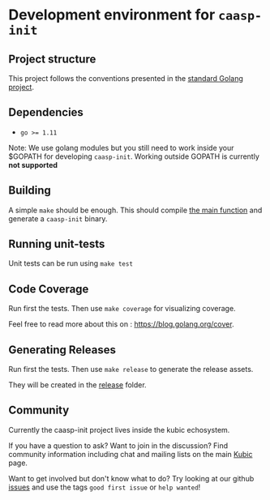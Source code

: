 # Development environment for `caasp-init`

## Project structure

This project follows the conventions presented in the [standard Golang
project](https://github.com/golang-standards/project-layout).

## Dependencies

* `go >= 1.11`

Note: 
We use golang modules but you still need to work inside your $GOPATH for developing `caasp-init`.
Working outside GOPATH is currently **not supported**

## Building

A simple `make` should be enough. This should compile [the main
function](cmd/root.go) and generate a `caasp-init` binary.

## Running unit-tests

Unit tests can be run using `make test`

## Code Coverage

Run first the tests. Then use `make coverage` for visualizing coverage.

Feel free to read more about this on : https://blog.golang.org/cover.

## Generating Releases

Run first the tests. Then use `make release` to generate the release assets.

They will be created in the [release](release/) folder.

## Community

Currently the caasp-init project lives inside the kubic echosystem.

If you have a question to ask? Want to join in the discussion? Find community information including chat and mailing lists on the main [Kubic](https://en.opensuse.org/Portal:Kubic) page.

Want to get involved but don't know what to do? Try looking at our github [issues](https://github.com/kubic-project/caasp-init/issues?q=is%3Aissue+is%3Aopen+label%3A%22good+first+issue%22) and use the tags `good first issue` or `help wanted`!
